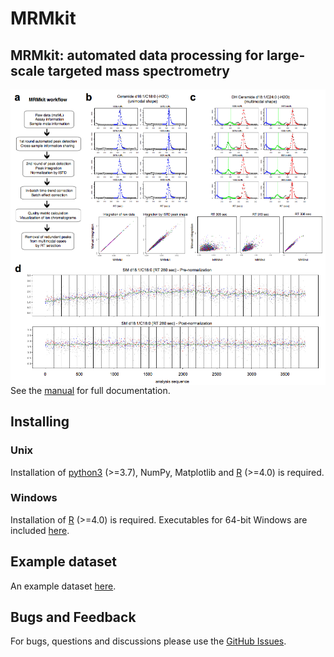 # MRMkit

## MRMkit: automated data processing for large-scale targeted mass spectrometry
 
<img src="Figure1_small.png" align="left">

See the [manual](manual.pdf) for full documentation.

## Installing 

### Unix

Installation of [python3](https://www.python.org/) (>=3.7), NumPy, Matplotlib and [R](https://cran.r-project.org/) (>=4.0) is required.

### Windows

Installation of [R](https://cran.r-project.org/) (>=4.0) is required.
Executables for 64-bit Windows are included [here](https://drive.google.com/drive/folders/1Jt2cRt96Jez4uTZUGN-gaXrD67MWvbMK?usp=sharing).

## Example dataset

An example dataset [here](https://drive.google.com/drive/folders/18VtbYfto3sXIJfTpOUetuunyraTCyqdf).

## Bugs and Feedback

For bugs, questions and discussions please use the [GitHub Issues](https://github.com/MRMkit/MRMkit/issues).

